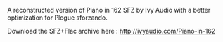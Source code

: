 A reconstructed version of Piano in 162 SFZ by Ivy Audio with a better optimization for Plogue sforzando.

Download the SFZ+Flac archive here :
http://ivyaudio.com/Piano-in-162
